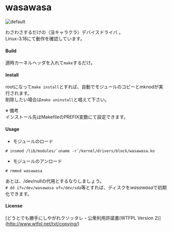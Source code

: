 wasawasa
========

![default](https://cloud.githubusercontent.com/assets/9349287/5483849/a2d5852c-86be-11e4-8792-7008c6d888da.png)

わさわさするだけの（没キャラクラ）デバイスドライバ 。   
Linux-3.18にて動作を確認しています。  

#### Build  
  適時カーネルヘッダを入れて`make`するだけ。

#### Install  
  rootになって`make install`とすれば、自動でモジュールのコピーとmknodが実行されます。   
  削除したい場合は`make uninstall`と唱えて下さい。
  
  ※ 備考  
  インストール先はMakefileのPREFIX変数にて設定できます。    

  
#### Usage  
* モジュールのロード
```
# insmod /lib/modules/`uname -r`/kernel/drivers/block/wasawasa.ko
```

* モジュールのアンロード
```
# rmmod wasawasa
```

あとは、/dev/nullの代用とするなりしましょう。   
`# dd if=/dev/wasawasa of=/dev/sda`等とすれば、ディスクを*wasawasa*で初期化できます。

  
#### License  
  [どうとでも勝手にしやがれクソッタレ・公衆利用許諾書(WTFPL Version 2)] (http://www.wtfpl.net/txt/copying/)
